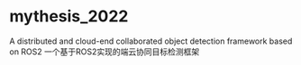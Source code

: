 # mythesis_2022
  A distributed and cloud-end collaborated object detection framework based on ROS2
  一个基于ROS2实现的端云协同目标检测框架
